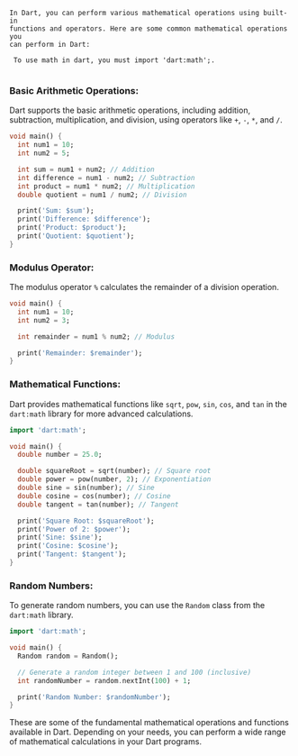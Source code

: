 ```
In Dart, you can perform various mathematical operations using built-in
functions and operators. Here are some common mathematical operations you
can perform in Dart:

 To use math in dart, you must import 'dart:math';.


```
### Basic Arithmetic Operations:

Dart supports the basic arithmetic operations, including addition, subtraction, multiplication, and division, using operators like `+`, `-`, `*`, and `/`.

```dart
void main() {
  int num1 = 10;
  int num2 = 5;

  int sum = num1 + num2; // Addition
  int difference = num1 - num2; // Subtraction
  int product = num1 * num2; // Multiplication
  double quotient = num1 / num2; // Division

  print('Sum: $sum');
  print('Difference: $difference');
  print('Product: $product');
  print('Quotient: $quotient');
}
```

### Modulus Operator:

The modulus operator `%` calculates the remainder of a division operation.

```dart
void main() {
  int num1 = 10;
  int num2 = 3;

  int remainder = num1 % num2; // Modulus

  print('Remainder: $remainder');
}
```

### Mathematical Functions:

Dart provides mathematical functions like `sqrt`, `pow`, `sin`, `cos`, and `tan` in the `dart:math` library for more advanced calculations.

```dart
import 'dart:math';

void main() {
  double number = 25.0;

  double squareRoot = sqrt(number); // Square root
  double power = pow(number, 2); // Exponentiation
  double sine = sin(number); // Sine
  double cosine = cos(number); // Cosine
  double tangent = tan(number); // Tangent

  print('Square Root: $squareRoot');
  print('Power of 2: $power');
  print('Sine: $sine');
  print('Cosine: $cosine');
  print('Tangent: $tangent');
}
```

### Random Numbers:

To generate random numbers, you can use the `Random` class from the `dart:math` library.

```dart
import 'dart:math';

void main() {
  Random random = Random();

  // Generate a random integer between 1 and 100 (inclusive)
  int randomNumber = random.nextInt(100) + 1;

  print('Random Number: $randomNumber');
}
```

These are some of the fundamental mathematical operations and functions available in Dart. Depending on your needs, you can perform a wide range of mathematical calculations in your Dart programs.
